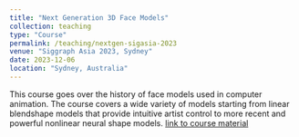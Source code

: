 ```yaml
---
title: "Next Generation 3D Face Models"
collection: teaching
type: "Course"
permalink: /teaching/nextgen-sigasia-2023
venue: "Siggraph Asia 2023, Sydney"
date: 2023-12-06
location: "Sydney, Australia"
---
```


This course goes over the history of face models used in computer animation. The course covers a wide variety of models starting from linear blendshape models that provide intuitive artist control to more recent and powerful nonlinear neural shape models. [link to course material](https://dl.acm.org/doi/10.1145/3610538.3614649)